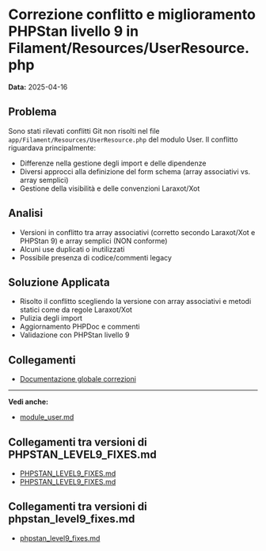 # Correzione conflitto e miglioramento PHPStan livello 9 in Filament/Resources/UserResource.php

**Data:** 2025-04-16

## Problema
Sono stati rilevati conflitti Git non risolti nel file `app/Filament/Resources/UserResource.php` del modulo User. Il conflitto riguardava principalmente:
- Differenze nella gestione degli import e delle dipendenze
- Diversi approcci alla definizione del form schema (array associativi vs. array semplici)
- Gestione della visibilità e delle convenzioni Laraxot/Xot

## Analisi
- Versioni in conflitto tra array associativi (corretto secondo Laraxot/Xot e PHPStan 9) e array semplici (NON conforme)
- Alcuni use duplicati o inutilizzati
- Possibile presenza di codice/commenti legacy

## Soluzione Applicata
- Risolto il conflitto scegliendo la versione con array associativi e metodi statici come da regole Laraxot/Xot
- Pulizia degli import
- Aggiornamento PHPDoc e commenti
- Validazione con PHPStan livello 9

## Collegamenti
- [Documentazione globale correzioni](../../../docs/modules_analysis.md)

---

**Vedi anche:**
- [module_user.md](module_user.md)

## Collegamenti tra versioni di PHPSTAN_LEVEL9_FIXES.md
* [PHPSTAN_LEVEL9_FIXES.md](../../../User/docs/PHPSTAN_LEVEL9_FIXES.md)
* [PHPSTAN_LEVEL9_FIXES.md](../../../Lang/docs/PHPSTAN_LEVEL9_FIXES.md)


## Collegamenti tra versioni di phpstan_level9_fixes.md
* [phpstan_level9_fixes.md](../../Lang/docs/phpstan_level9_fixes.md)

